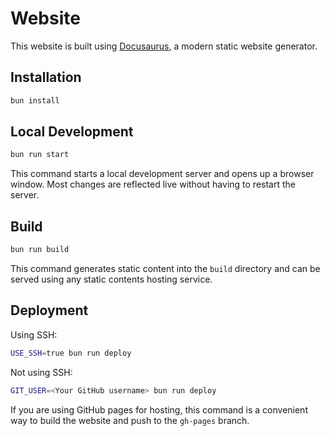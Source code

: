 # Website

This website is built using [Docusaurus](https://docusaurus.io/), a modern
static website generator.

## Installation

```bash
bun install
```

## Local Development

```bash
bun run start
```

This command starts a local development server and opens up a browser window.
Most changes are reflected live without having to restart the server.

## Build

```bash
bun run build
```

This command generates static content into the `build` directory and can be
served using any static contents hosting service.

## Deployment

Using SSH:

```bash
USE_SSH=true bun run deploy
```

Not using SSH:

```bash
GIT_USER=<Your GitHub username> bun run deploy
```

If you are using GitHub pages for hosting, this command is a convenient way to
build the website and push to the `gh-pages` branch.
